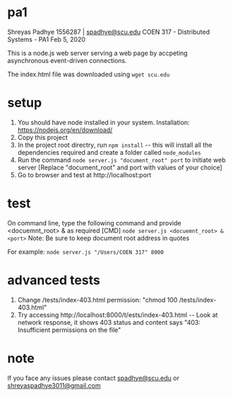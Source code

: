 # pa1
Shreyas Padhye
1556287 | spadhye@scu.edu
COEN 317 - Distributed Systems - PA1
Feb 5, 2020

This is a node.js web server serving a web page by accpeting asynchronous event-driven connections. 

The index.html file was downloaded using `wget scu.edu`

# setup
1. You should have node installed in your system. Installation: https://nodejs.org/en/download/
2. Copy this project
3. In the project root directry, run `npm install` -- this will install all the dependencies required and create a folder called `node_modules`
4. Run the command `node server.js "document_root" port` to initiate web server [Replace "document_root" and port with values of your choice]
5. Go to browser and test at http://localhost:port

# test
On command line, type the following command and provide <docuemnt_root> & <port> as required
[CMD]
`node server.js <docuemnt_root> & <port>`
Note: Be sure to keep document root address in quotes 

For example:
`node server.js "/Users/COEN 317" 8000`

# advanced tests
1. Change /tests/index-403.html permission: "chmod 100 /tests/index-403.html"
2. Try accessing http://localhost:8000/t/ests/index-403.html -- Look at network response, it shows 403 status and content says "403: Insufficient permissions on the file"

# note
If you face any issues please contact spadhye@scu.edu or shreyaspadhye3011@gmail.com
